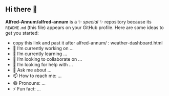 ## Hi there 👋
**Alfred-Annum/alfred-annum** is a ✨ _special_ ✨ repository because its `README.md` (this file) appears on your GitHub profile.
Here are some ideas to get you started:
- copy this link and past it after alfred-annum/ : weather-dashboard.html
- 🔭 I’m currently working on ...
- 🌱 I’m currently learning ...
- 👯 I’m looking to collaborate on ...
- 🤔 I’m looking for help with ...
- 💬 Ask me about ...
- 📫 How to reach me: ...
- 😄 Pronouns: ...
- ⚡ Fun fact: ...
